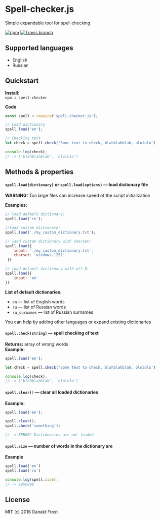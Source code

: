 # Spell-checker.js
Simple expandable tool for spell checking  

[![npm](https://img.shields.io/npm/v/spell-checker-js.svg?style=flat-square)](https://www.npmjs.com/package/spell-checker-js)
[![Travis branch](https://img.shields.io/travis/danakt/spell-checker.js/master.svg?style=flat-square)](https://travis-ci.org/danakt/spell-checker.js)

## Supported languages
* English
* Russian

## Quickstart
**Install:**  
`npm i spell-checker`

**Code**
```js
const spell = require('spell-checker-js');

// Load dictionary
spell.load('en');

// Checking text
let check = spell.check('Some text to check, blahblahblah, olololo')

console.log(check);
// -> ['blahblahblah', 'olololo']
```

## Methods & properties
#### `spell.load(dictionary)` or `spell.load(options)` — load dictionary file
**WARNING:** Too large files can increase speed of the script initialization  

**Examples:**
```js
// load default dictionary:
spell.load('ru');

//load custom dictionary:
spell.load('./my_custom_dictionary.txt');

// laod custom dictionary with charset:
spell.load({
    input: './my_custom_dictionary.txt',
    charset: 'windows-1251'
 })

// load default dictionary with utf-8:
spell.load({
    input: 'en'
})
```

**List of default dictionaries:**
* `en` — list of English words
* `ru` — list of Russian words
* `ru_surnames` — list of Russian surnames

You can help by adding other languages or expand existing dictionaries

#### `spell.check(string)` — spell checking of text
**Returns:** array of wrong words  
**Example:**
```js
spell.load('en');

let check = spell.check('Some text to check, blahblahblah, olololo')

console.log(check);
// -> ['blahblahblah', 'olololo']
```

#### `spell.clear()` — clear all loaded dictionaries
**Example:**
```js
spell.load('en');

spell.clear();
spell.check('something');

// -> ERROR! Dictionaries are not loaded
```

#### `spell.size` — number of words in the dictionary are
**Example**
```js
spell.load('en')
spell.load('ru')

console.log(spell.size);
// -> 1956898
```

## License
MIT (c) 2016 Danakt Frost
